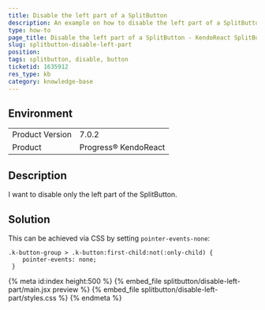 ```yaml
---
title: Disable the left part of a SplitButton
description: An example on how to disable the left part of a SplitButton
type: how-to
page_title: Disable the left part of a SplitButton - KendoReact SplitButton
slug: splitbutton-disable-left-part
position:
tags: splitbutton, disable, button
ticketid: 1635912
res_type: kb
category: knowledge-base
---
```


## Environment
<table>
	<tbody>
		<tr>
			<td>Product Version</td>
			<td>7.0.2</td>
		</tr>
		<tr>
			<td>Product</td>
			<td>Progress® KendoReact</td>
		</tr>
	</tbody>
</table>

## Description
I want to disable only the left part of the SplitButton.

## Solution
This can be achieved via CSS by setting `pointer-events-none`:

```
.k-button-group > .k-button:first-child:not(:only-child) {
    pointer-events: none;
 }
 ```

{% meta id:index height:500 %}
{% embed_file splitbutton/disable-left-part/main.jsx preview %}
{% embed_file splitbutton/disable-left-part/styles.css  %}
{% endmeta %}